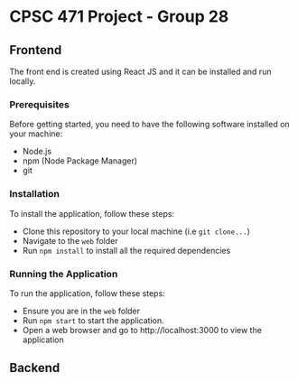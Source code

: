 # CPSC 471 Project - Group 28

## Frontend

The front end is created using React JS and it can be installed and run locally.

### Prerequisites
Before getting started, you need to have the following software installed on your machine:
- Node.js
- npm (Node Package Manager)
- git

### Installation

To install the application, follow these steps:

- Clone this repository to your local machine (i.e ```git clone...```)
- Navigate to the ```web``` folder
- Run ```npm install``` to install all the required dependencies

### Running the Application

To run the application, follow these steps:

- Ensure you are in the ```web``` folder
- Run ```npm start``` to start the application.
- Open a web browser and go to http://localhost:3000 to view the application

## Backend
